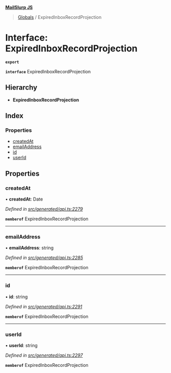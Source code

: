 **[MailSlurp JS](../README.md)**

> [Globals](../README.md) / ExpiredInboxRecordProjection

# Interface: ExpiredInboxRecordProjection

**`export`** 

**`interface`** ExpiredInboxRecordProjection

## Hierarchy

* **ExpiredInboxRecordProjection**

## Index

### Properties

* [createdAt](expiredinboxrecordprojection.md#createdat)
* [emailAddress](expiredinboxrecordprojection.md#emailaddress)
* [id](expiredinboxrecordprojection.md#id)
* [userId](expiredinboxrecordprojection.md#userid)

## Properties

### createdAt

•  **createdAt**: Date

*Defined in [src/generated/api.ts:2279](https://github.com/mailslurp/mailslurp-client/blob/3871a9e/src/generated/api.ts#L2279)*

**`memberof`** ExpiredInboxRecordProjection

___

### emailAddress

•  **emailAddress**: string

*Defined in [src/generated/api.ts:2285](https://github.com/mailslurp/mailslurp-client/blob/3871a9e/src/generated/api.ts#L2285)*

**`memberof`** ExpiredInboxRecordProjection

___

### id

•  **id**: string

*Defined in [src/generated/api.ts:2291](https://github.com/mailslurp/mailslurp-client/blob/3871a9e/src/generated/api.ts#L2291)*

**`memberof`** ExpiredInboxRecordProjection

___

### userId

•  **userId**: string

*Defined in [src/generated/api.ts:2297](https://github.com/mailslurp/mailslurp-client/blob/3871a9e/src/generated/api.ts#L2297)*

**`memberof`** ExpiredInboxRecordProjection
